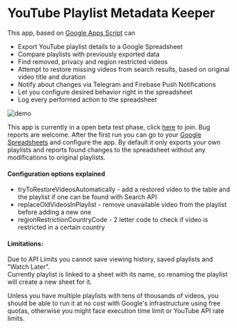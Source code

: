 
#  YouTube Playlist Metadata Keeper

This app, based on [Google Apps Script](https://developers.google.com/apps-script/) can 
- Export YouTube playlist details to a Google Spreadsheet  
- Compare playlists with previously exported data  
- Find removed, privacy and region restricted videos  
- Attempt to restore missing videos from search results, based on original video title and duration  
- Notify about changes via Telegram and Firebase Push Notifications  
- Let you configure desired behavior right in the spreadsheet  
- Log every performed action to the spreadsheet  
  
![demo](https://i.imgur.com/6Yg5clu.gif)
    
This app is currently in a open beta test phase, click [here](https://remixer-dec.github.io/YT-PMK/) to join. Bug reports are welcome. After the first run you can go to your [Google Spreadsheets](https://docs.google.com/spreadsheets/u/0/) and configure the app. By default it only exports your own playlists and reports found changes to the spreadsheet without any modifications to original playlists.

#### Configuration options explained
 - tryToRestoreVideosAutomatically - add a restored video to the table and the playlist if one can be found with Search API
 - replaceOldVideosInPlaylist - remove unavailable video from the playlist before adding a new one
 - regionRestrictionCountryCode - 2 letter code to check if video is restricted in a certain country

#### Limitations: 
Due to API Limits you cannot save viewing history, saved playlists and "Watch Later".  
Currently playlist is linked to a sheet with its name, so renaming the playlist will create a new sheet for it.

Unless you have multiple playlists with tens of thousands of videos, you should be able to run it at no cost with Google's infrastructure using free quotas, otherwise you might face execution time limit or YouTube API rate limits.


